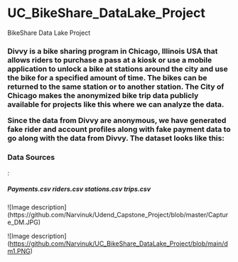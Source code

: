 # UC_BikeShare_DataLake_Project
BikeShare Data Lake Project
<H3>Divvy is a bike sharing program in Chicago, Illinois USA that allows riders to purchase a pass at a kiosk or use a mobile application to unlock a bike at stations around the city and use the bike for a specified amount of time. The bikes can be returned to the same station or to another station. The City of Chicago makes the anonymized bike trip data publicly available for projects like this where we can analyze the data.

Since the data from Divvy are anonymous, we have generated fake rider and account profiles along with fake payment data to go along with the data from Divvy. The dataset looks like this:</H3>

<H3> Data Sources</H3>:
<H5> Payments.csv  riders.csv  stations.csv      trips.csv</H5>
![Image description](https://github.com/Narvinuk/Udend_Capstone_Project/blob/master/Capture_DM.JPG)

![Image description] (https://github.com/Narvinuk/UC_BikeShare_DataLake_Project/blob/main/dm1.PNG)
